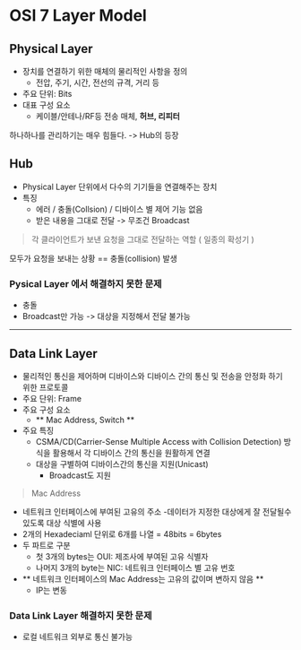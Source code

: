 # OSI 7 Layer Model

## Physical Layer

- 장치를 연결하기 위한 매체의 물리적인 사항을 정의
    - 전압, 주기, 시간, 전선의 규격, 거리 등
- 주요 단위: Bits
- 대표 구성 요소
    - 케이블/안테나/RF등 전송 매체, **허브, 리피터**

하나하나를 관리하기는 매우 힘들다.
-> Hub의 등장

## Hub

- Physical Layer 단위에서 다수의 기기들을 연결해주는 장치
- 특징
    - 에러 / 충돌(Collsion) / 디바이스 별 제어 기능 없음
    - 받은 내용을 그대로 전달 -> 무조건 Broadcast
> 각 클라이언트가 보낸 요청을 그대로 전달하는 역할 ( 일종의 확성기 )

모두가 요청을 보내는 상황 == 충돌(collision) 발생

### Pysical Layer 에서 해결하지 못한 문제

- 충돌
- Broadcast만 가능 -> 대상을 지정해서 전달 불가능

---

## Data Link Layer

- 물리적인 통신을 제어하며 디바이스와 디바이스 간의 통신 및 전송을 안정화 하기 위한  프로토콜
- 주요 단위: Frame
- 주요 구성 요소
    - ** Mac Address, Switch **
- 주요 특징
    - CSMA/CD(Carrier-Sense Multiple Access with Collision Detection) 방식을 활용해서 각 디바이스 간의 통신을 원활하게 연결
    - 대상을 구별하여 디바이스간의 통신을 지원(Unicast)
        - Broadcast도 지원

> Mac Address
  - 네트워크 인터페이스에 부여된 고유의 주소
    -데이터가 지정한 대상에게 잘 전달될수 있도록 대상 식별에 사용
  - 2개의 Hexadeciaml 단위로 6개를 나열 = 48bits = 6bytes
  - 두 파트로 구분
    - 첫 3개의 bytes는 OUI: 제조사에 부여된 고유 식별자
    - 나머지 3개의 byte는 NIC: 네트워크 인터페이스 별 고유 번호
  - ** 네트워크 인터페이스의 Mac Address는 고유의 값이며 변하지 않음 **
    - IP는 변동

### Data Link Layer 해결하지 못한 문제

- 로컬 네트워크 외부로 통신 불가능